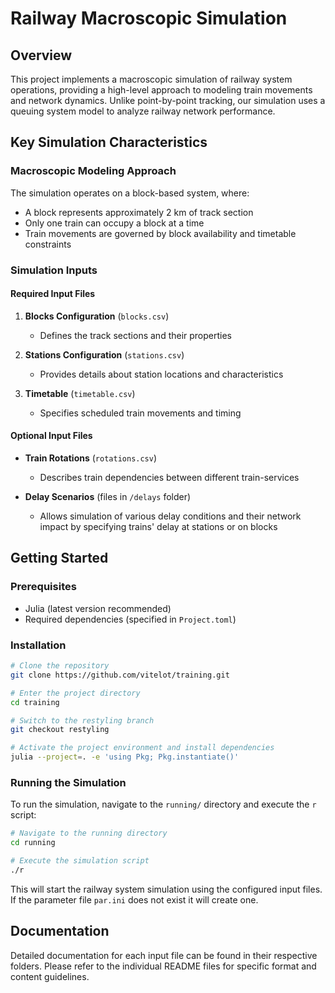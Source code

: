 # Railway Macroscopic Simulation

## Overview

This project implements a macroscopic simulation of railway system operations, providing a high-level approach to modeling train movements and network dynamics. Unlike point-by-point tracking, our simulation uses a queuing system model to analyze railway network performance.

## Key Simulation Characteristics

### Macroscopic Modeling Approach

The simulation operates on a block-based system, where:
- A block represents approximately 2 km of track section
- Only one train can occupy a block at a time
- Train movements are governed by block availability and timetable constraints

### Simulation Inputs

#### Required Input Files

1. **Blocks Configuration** (`blocks.csv`)
   - Defines the track sections and their properties

2. **Stations Configuration** (`stations.csv`)
   - Provides details about station locations and characteristics

3. **Timetable** (`timetable.csv`)
   - Specifies scheduled train movements and timing

#### Optional Input Files

- **Train Rotations** (`rotations.csv`)
  - Describes train dependencies between different train-services

- **Delay Scenarios** (files in `/delays` folder)
  - Allows simulation of various delay conditions and their network impact by specifying trains' delay at stations or on blocks

## Getting Started

### Prerequisites

- Julia (latest version recommended)
- Required dependencies (specified in `Project.toml`)

### Installation

```bash
# Clone the repository
git clone https://github.com/vitelot/training.git

# Enter the project directory
cd training

# Switch to the restyling branch
git checkout restyling

# Activate the project environment and install dependencies
julia --project=. -e 'using Pkg; Pkg.instantiate()'
```

### Running the Simulation

To run the simulation, navigate to the `running/` directory and execute the `r` script:

```bash
# Navigate to the running directory
cd running

# Execute the simulation script
./r
```

This will start the railway system simulation using the configured input files.
If the parameter file `par.ini` does not exist it will create one.

## Documentation

Detailed documentation for each input file can be found in their respective folders. Please refer to the individual README files for specific format and content guidelines.

<!--
## Contributing

We welcome contributions! Please read our [CONTRIBUTING.md](CONTRIBUTING.md) for details on our code of conduct and the process for submitting pull requests.

## License

[Specify your project's license, e.g., MIT License]

## Acknowledgments

- [List any references, inspirations, or acknowledgments]

-->
